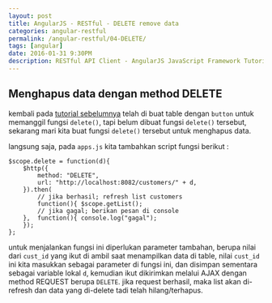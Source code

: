 ```yaml
---
layout: post
title: AngularJS - RESTful - DELETE remove data
categories: angular-restful
permalink: /angular-restful/04-DELETE/
tags: [angular]
date: 2016-01-31 9:30PM
description: RESTful API Client - AngularJS JavaScript Framework Tutorial Series
---
```


## Menghapus data dengan method DELETE ##

kembali pada [tutorial sebelumnya](/angular/angularjs-restful-api-client-02) telah di buat table dengan `button` untuk memanggil fungsi `delete()`, tapi belum dibuat fungsi `delete()` tersebut, sekarang mari kita buat fungsi `delete()` tersebut untuk menghapus data.

langsung saja, pada `apps.js` kita tambahkan script fungsi berikut :

```
$scope.delete = function(d){
	$http({
		method: "DELETE",
		url: "http://localhost:8082/customers/" + d,
	}).then(
		// jika berhasil; refresh list customers
		function(){ $scope.getList();
		// jika gagal; berikan pesan di console
	},	function(){ console.log("gagal");
	});
};
```

untuk menjalankan fungsi ini diperlukan parameter tambahan, berupa nilai dari `cust_id` yang ikut di ambil saat menampilkan data di table, nilai `cust_id` ini kita masukkan sebagai parameter di fungsi ini, dan disimpan sementara sebagai variable lokal `d`, kemudian ikut dikirimkan melalui AJAX dengan method REQUEST berupa `DELETE`.
jika request berhasil, maka list akan di-refresh dan data yang di-delete tadi telah hilang/terhapus.